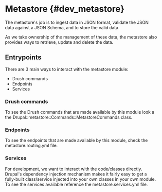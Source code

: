 # Metastore {#dev_metastore}

The metastore's job is to ingest data in JSON format, validate the JSON data against a JSON Schema, and to store the valid data.

As we take ownership of the management of these data, the metastore also provides ways to retrieve, update and delete the data.

## Entrypoints

There are 3 main ways to interact with the metastore module:
- Drush commands
- Endpoints
- Services

### Drush commands
To see the Drush commands that are made available by this module look a the Drupal::metastore::Commands::MetastoreCommands class.

### Endpoints
To see the endpoints that are made available by this module, check the metastore.routing.yml file.

### Services
For development, we want to interact with the code/classes directly. Drupal's dependency injection mechanism makes it fairly easy to get a fully-built class/service injected into your own classes in your own module. To see the services available reference the metastore.services.yml file.
